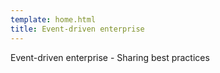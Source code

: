 ```yaml
---
template: home.html
title: Event-driven enterprise
---
```


Event-driven enterprise - Sharing best practices